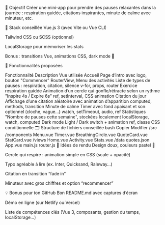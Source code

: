 🎯 Objectif
Créer une mini-app pour prendre des pauses relaxantes dans la journée : respiration guidée, citations inspirantes, minute de calme avec minuteur, etc.

🧱 Stack conseillée
Vue.js 3 (avec Vite ou Vue CLI)

Tailwind CSS ou SCSS (optionnel)

LocalStorage pour mémoriser les stats

Bonus : transitions Vue, animations CSS, dark mode 🌙

🧩 Fonctionnalités proposées

Fonctionnalité	Description	Vue utilisée
Accueil	Page d’intro avec logo, bouton "Commencer"	RouterView, <router-link>
Menu des activités	Liste de types de pauses : respiration, citation, silence	v-for, props, router
Exercice respiration guidée	Animation d’un cercle qui gonfle/rétracte selon un rythme "Inspire 4s / Expire 6s"	ref, setInterval, CSS animation
Citation du jour	Affichage d’une citation aléatoire avec animation d’apparition	computed, methods, transition
Minute de calme	Timer avec fond apaisant et son optionnel (cloche, vague…)	watch, setTimeout, audio, ref
Statistiques	"Nombre de pauses cette semaine", stockées localement	localStorage, watch, computed
Dark mode	Light / Dark switch + animation	ref, classe CSS conditionnelle
🗂️ Structure de fichiers conseillée
bash
Copier
Modifier
/src
  /components
    Menu.vue
    Timer.vue
    BreathingCircle.vue
    QuoteCard.vue
    StatCard.vue
  /views
    Home.vue
    Activity.vue
    Stats.vue
  /data
    quotes.json
  App.vue
  main.js
  router.js
📸 Idées de rendu
Design doux, couleurs pastel 🌸

Cercle qui respire : animation simple en CSS (scale + opacité)

Typo agréable à lire (ex. Inter, Quicksand, Raleway…)

Citation en transition “fade in”

Minuteur avec gros chiffres et option “recommencer”

💡 Bonus pour ton GitHub
Bon README.md avec captures d’écran

Démo en ligne (sur Netlify ou Vercel)

Liste de compétences clés (Vue 3, composants, gestion du temps, localStorage…)